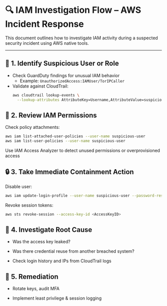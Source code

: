 # 🔍 IAM Investigation Flow – AWS Incident Response

This document outlines how to investigate IAM activity during a suspected security incident using AWS native tools.

---

## 📌 1. Identify Suspicious User or Role

- Check GuardDuty findings for unusual IAM behavior
  - Example: `UnauthorizedAccess:IAMUser/TorIPCaller`
- Validate against CloudTrail:
  ```bash
  aws cloudtrail lookup-events \
    --lookup-attributes AttributeKey=Username,AttributeValue=suspicious-user
  ```

## 📜 2. Review IAM Permissions

Check policy attachments:

```bash
aws iam list-attached-user-policies --user-name suspicious-user
aws iam list-user-policies --user-name suspicious-user
```

Use IAM Access Analyzer to detect unused permissions or overprovisioned access

## 🔒 3. Take Immediate Containment Action


Disable user:

```bash
aws iam update-login-profile --user-name suspicious-user --password-reset-required
```

Revoke session tokens:

```bash
aws sts revoke-session --access-key-id <AccessKeyID>
```

## 🧠 4. Investigate Root Cause

- Was the access key leaked?

- Was there credential reuse from another breached system?

- Check login history and IPs from CloudTrail logs

## 🧾 5. Remediation

- Rotate keys, audit MFA

- Implement least privilege & session logging


